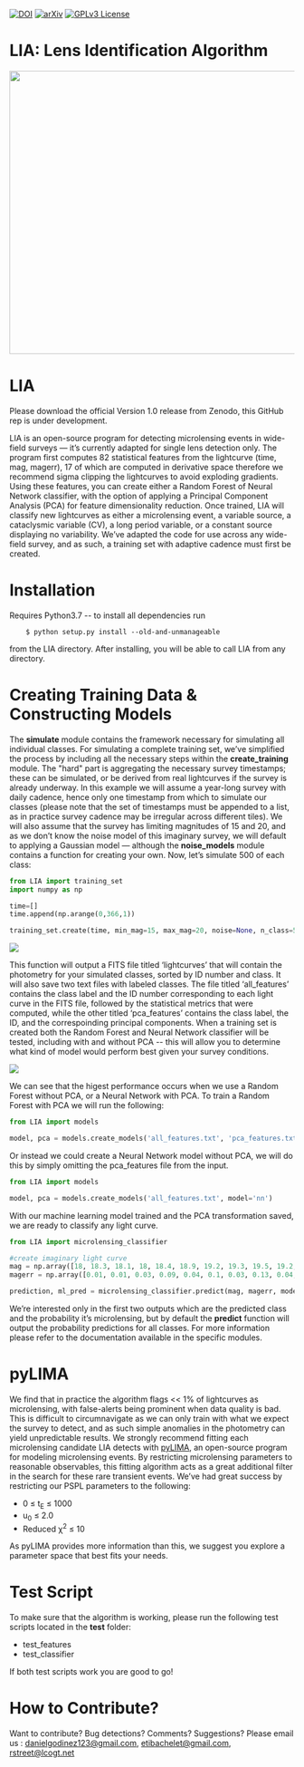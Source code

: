 [![DOI](https://zenodo.org/badge/DOI/10.5281/zenodo.2541465.svg)](https://doi.org/10.5281/zenodo.2541465)
[![arXiv](https://img.shields.io/badge/arXiv-2004.14347-b31b1b.svg)](https://arxiv.org/abs/2004.14347)
[![GPLv3 License](https://img.shields.io/badge/License-GPL%20v3-yellow.svg)](https://opensource.org/licenses/LGPL-3.0)

# LIA: Lens Identification Algorithm
<img src="https://user-images.githubusercontent.com/19847448/51231407-4cce2a80-1918-11e9-8c4b-aaafeddbd335.jpg" width="900" height="500">

# LIA

Please download the official Version 1.0 release from Zenodo, this GitHub rep is under development.

LIA is an open-source program for detecting microlensing events in wide-field surveys — it’s currently adapted for single lens detection only. The program first computes 82 statistical features from the lightcurve (time, mag, magerr), 17 of which are computed in derivative space therefore we recommend sigma clipping the lightcurves to avoid exploding gradients. Using these features, you can create either a Random Forest of Neural Network classifier, with the option of applying a Principal Component Analysis (PCA) for feature dimensionality reduction. Once trained, LIA will classify new lightcurves as either a microlensing event, a variable source, a cataclysmic variable (CV), a long period variable, or a constant source displaying no variability. We’ve adapted the code for use across any wide-field survey, and as such, a training set with adaptive cadence must first be created.

# Installation

Requires Python3.7 -- to install all dependencies run

```
    $ python setup.py install --old-and-unmanageable
```

from the LIA directory. After installing, you will be able to call LIA from any directory.

# Creating Training Data & Constructing Models 

The **simulate** module contains the framework necessary for simulating all individual classes. For simulating a complete training set, we’ve simplified the process by including all the necessary steps within the **create_training** module. The "hard" part is aggregating the necessary survey timestamps; these can be simulated, or be derived from real lightcurves if the survey is already underway. In this example we will assume a year-long survey with daily cadence, hence only one timestamp from which to simulate our classes (please note that the set of timestamps must be appended to a list, as in practice survey cadence may be irregular across different tiles). We will also assume that the survey has limiting magnitudes of 15 and 20, and as we don’t know the noise model of this imaginary survey, we will default to applying a Gaussian model — although the **noise_models** module contains a function for creating your own. Now, let’s simulate 500 of each class:

```python
from LIA import training_set
import numpy as np 

time=[]
time.append(np.arange(0,366,1))

training_set.create(time, min_mag=15, max_mag=20, noise=None, n_class=500)
```
<img src="https://user-images.githubusercontent.com/19847448/133037904-dced6505-af02-49bf-a6be-44c907716a21.png">

This function will output a FITS file titled ‘lightcurves’ that will contain the photometry for your simulated classes, sorted by ID number and class. It will also save two text files with labeled classes. The file titled ‘all_features’ contains the class label and the ID number corresponding to each light curve in the FITS file, followed by the statistical metrics that were computed, while the other titled ‘pca_features’ contains the class label, the ID, and the correspoinding principal components. When a training set is created both the Random Forest and Neural Network classifier will be tested, including with and without PCA -- this will allow you to determine what kind of model would perform best given your survey conditions. 

<img src="https://user-images.githubusercontent.com/19847448/133038459-aa422912-9a01-4e05-af92-fd2abb418fb7.png">

We can see that the higest performance occurs when we use a Random Forest without PCA, or a Neural Network with PCA. To train a Random Forest with PCA we will run the following:

```python
from LIA import models

model, pca = models.create_models('all_features.txt', 'pca_features.txt', model='rf')
```

Or instead we could create a Neural Network model without PCA, we will do this by simply omitting the pca_features file from the input.

```python
from LIA import models

model, pca = models.create_models('all_features.txt', model='nn')
```

With our machine learning model trained and the PCA transformation saved, we are ready to classify any light curve.

```python
from LIA import microlensing_classifier

#create imaginary light curve
mag = np.array([18, 18.3, 18.1, 18, 18.4, 18.9, 19.2, 19.3, 19.5, 19.2, 18.8, 18.3, 18.6])
magerr = np.array([0.01, 0.01, 0.03, 0.09, 0.04, 0.1, 0.03, 0.13, 0.04, 0.06, 0.09, 0.1, 0.35])

prediction, ml_pred = microlensing_classifier.predict(mag, magerr, model, pca)[0:2]
```

We’re interested only in the first two outputs which are the predicted class and the probability it’s microlensing, but by default the **predict** function will output the probability predictions for all classes. For more information please refer to the documentation available in the specific modules.

# pyLIMA

We find that in practice the algorithm flags << 1% of lightcurves as microlensing, with false-alerts being prominent when data quality is bad. This is difficult to circumnavigate as we can only train with what we expect the survey to detect, and as such simple anomalies in the photometry can yield unpredictable results. We strongly recommend fitting each microlensing candidate LIA detects with [pyLIMA](https://github.com/ebachelet/pyLIMA), an open-source program for modeling microlensing events. By restricting microlensing parameters to reasonable observables, this fitting algorithm acts as a great additional filter in the search for these rare transient events. We’ve had great success by restricting our PSPL parameters to the following:

* 0 &le; t<sub>E</sub> &le; 1000
* u<sub>0</sub> &le; 2.0
* Reduced &chi;<sup>2</sup> &le; 10

As pyLIMA provides more information than this, we suggest you explore a parameter space that best fits your needs. 

# Test Script

To make sure that the algorithm is working, please run the following test scripts located in the **test** folder:

* test_features
* test_classifier

If both test scripts work you are good to go!
 
# How to Contribute?

Want to contribute? Bug detections? Comments? Suggestions? Please email us : danielgodinez123@gmail.com, etibachelet@gmail.com, rstreet@lcogt.net
